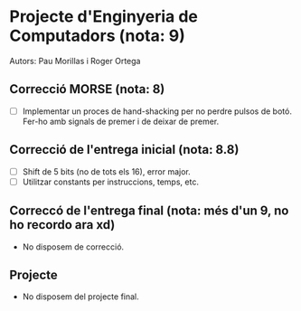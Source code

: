 # Projecte d'Enginyeria de Computadors (nota: 9)
Autors: Pau Morillas i Roger Ortega

## Correcció MORSE (nota: 8)
- [ ] Implementar un proces de hand-shacking per no perdre pulsos de botó. Fer-ho amb signals de premer i de deixar de premer.

## Correcció  de l'entrega inicial (nota: 8.8)
- [ ] Shift de 5 bits (no de tots els 16), error major.
- [ ] Utilitzar constants per instruccions, temps, etc.

## Correccó de l'entrega final (nota: més d'un 9, no ho recordo ara xd)
- No disposem de correcció.

## Projecte 
- No disposem del projecte final.

